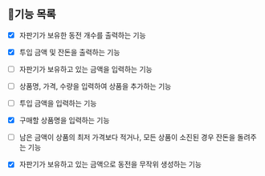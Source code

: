 ## 📝기능 목록

- [X] 자판기가 보유한 동전 개수를 출력하는 기능
- [X] 투입 금액 및 잔돈을 출력하는 기능

- [ ] 자판기가 보유하고 있는 금액을 입력하는 기능
- [ ] 상품명, 가격, 수량을 입력하여 상품을 추가하는 기능
- [ ] 투입 금액을 입력하는 기능
- [X] 구매할 상품명을 입력하는 기능

- [ ] 남은 금액이 상품의 최저 가격보다 적거나, 모든 상품이 소진된 경우 잔돈을 돌려주는 기능

- [X] 자판기가 보유하고 있는 금액으로 동전을 무작위 생성하는 기능
